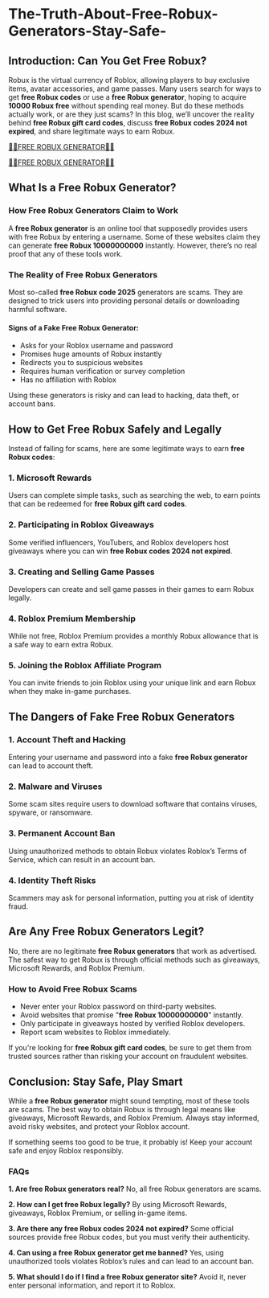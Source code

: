 # The-Truth-About-Free-Robux-Generators-Stay-Safe-

## **Introduction: Can You Get Free Robux?**

Robux is the virtual currency of Roblox, allowing players to buy exclusive items, avatar accessories, and game passes. Many users search for ways to get **free Robux codes** or use a **free Robux generator**, hoping to acquire **10000 Robux free** without spending real money. But do these methods actually work, or are they just scams? In this blog, we’ll uncover the reality behind **free Robux gift card codes**, discuss **free Robux codes 2024 not expired**, and share legitimate ways to earn Robux.

[🤑🤑FREE ROBUX GENERATOR🤑🤑](https://free.aazones.com/Rob_Generator.html)


[🤑🤑FREE ROBUX GENERATOR🤑🤑](https://free.aazones.com/Rob_Generator.html)

## **What Is a Free Robux Generator?**

### **How Free Robux Generators Claim to Work**

A **free Robux generator** is an online tool that supposedly provides users with free Robux by entering a username. Some of these websites claim they can generate **free Robux 10000000000** instantly. However, there’s no real proof that any of these tools work.

### **The Reality of Free Robux Generators**

Most so-called **free Robux code 2025** generators are scams. They are designed to trick users into providing personal details or downloading harmful software.

#### **Signs of a Fake Free Robux Generator:**
- Asks for your Roblox username and password
- Promises huge amounts of Robux instantly
- Redirects you to suspicious websites
- Requires human verification or survey completion
- Has no affiliation with Roblox

Using these generators is risky and can lead to hacking, data theft, or account bans.


## **How to Get Free Robux Safely and Legally**

Instead of falling for scams, here are some legitimate ways to earn **free Robux codes**:

### **1. Microsoft Rewards**
Users can complete simple tasks, such as searching the web, to earn points that can be redeemed for **free Robux gift card codes**.

### **2. Participating in Roblox Giveaways**
Some verified influencers, YouTubers, and Roblox developers host giveaways where you can win **free Robux codes 2024 not expired**.

### **3. Creating and Selling Game Passes**
Developers can create and sell game passes in their games to earn Robux legally.

### **4. Roblox Premium Membership**
While not free, Roblox Premium provides a monthly Robux allowance that is a safe way to earn extra Robux.

### **5. Joining the Roblox Affiliate Program**
You can invite friends to join Roblox using your unique link and earn Robux when they make in-game purchases.


## **The Dangers of Fake Free Robux Generators**

### **1. Account Theft and Hacking**
Entering your username and password into a fake **free Robux generator** can lead to account theft.

### **2. Malware and Viruses**
Some scam sites require users to download software that contains viruses, spyware, or ransomware.

### **3. Permanent Account Ban**
Using unauthorized methods to obtain Robux violates Roblox’s Terms of Service, which can result in an account ban.

### **4. Identity Theft Risks**
Scammers may ask for personal information, putting you at risk of identity fraud.


## **Are Any Free Robux Generators Legit?**

No, there are no legitimate **free Robux generators** that work as advertised. The safest way to get Robux is through official methods such as giveaways, Microsoft Rewards, and Roblox Premium.

### **How to Avoid Free Robux Scams**
- Never enter your Roblox password on third-party websites.
- Avoid websites that promise "**free Robux 10000000000**" instantly.
- Only participate in giveaways hosted by verified Roblox developers.
- Report scam websites to Roblox immediately.

If you're looking for **free Robux gift card codes**, be sure to get them from trusted sources rather than risking your account on fraudulent websites.


## **Conclusion: Stay Safe, Play Smart**

While a **free Robux generator** might sound tempting, most of these tools are scams. The best way to obtain Robux is through legal means like giveaways, Microsoft Rewards, and Roblox Premium. Always stay informed, avoid risky websites, and protect your Roblox account.

If something seems too good to be true, it probably is! Keep your account safe and enjoy Roblox responsibly.


### **FAQs**

**1. Are free Robux generators real?**
No, all free Robux generators are scams.

**2. How can I get free Robux legally?**
By using Microsoft Rewards, giveaways, Roblox Premium, or selling in-game items.

**3. Are there any free Robux codes 2024 not expired?**
Some official sources provide free Robux codes, but you must verify their authenticity.

**4. Can using a free Robux generator get me banned?**
Yes, using unauthorized tools violates Roblox’s rules and can lead to an account ban.

**5. What should I do if I find a free Robux generator site?**
Avoid it, never enter personal information, and report it to Roblox.

